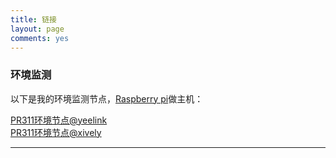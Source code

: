 ```yaml
---
title: 链接
layout: page
comments: yes
---
```


### **环境监测** ###

以下是我的环境监测节点，[Raspberry pi](http://www.raspberrypi.org/)做主机：

[PR311环境节点@yeelink](http://www.yeelink.net/devices/6692#)  
[PR311环境节点@xively](https://xively.com/feeds/291868862)

--------------------

